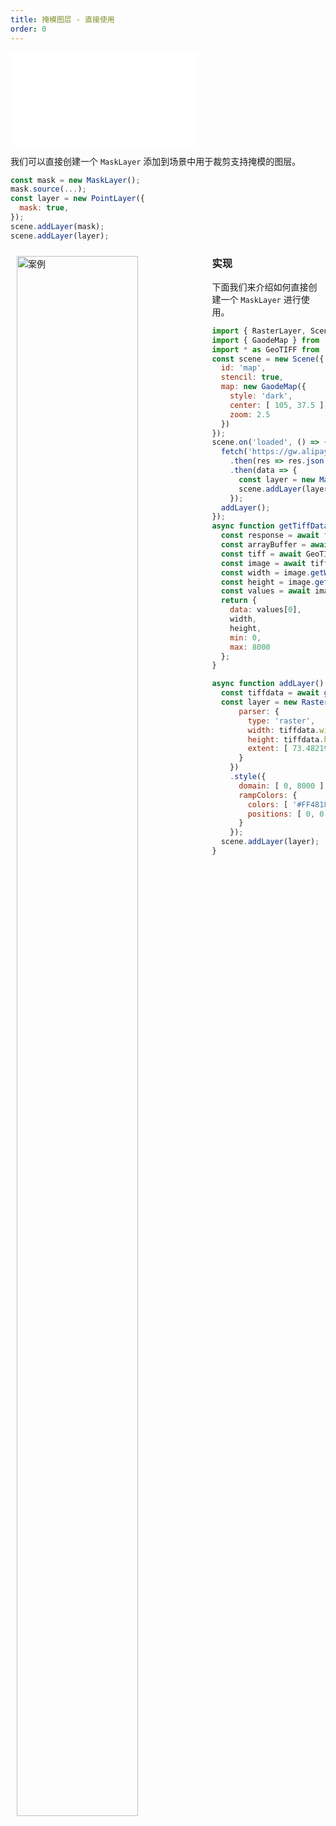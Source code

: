 ```yaml
---
title: 掩模图层 - 直接使用
order: 0
---
```

<embed src="@/docs/common/style.md"></embed>

我们可以直接创建一个 `MaskLayer` 添加到场景中用于裁剪支持掩模的图层。 

```js
const mask = new MaskLayer();
mask.source(...);
const layer = new PointLayer({
  mask: true,
});
scene.addLayer(mask);
scene.addLayer(layer);
```

<div>
  <div style="width:60%;float:left; margin: 10px;">
    <img  width="80%" alt="案例" src='https://gw.alipayobjects.com/mdn/rms_816329/afts/img/A*jhWWS6dhKhYAAAAAAAAAAAAAARQnAQ'>
  </div>
</div>



### 实现

下面我们来介绍如何直接创建一个 `MaskLayer` 进行使用。

```javascript
import { RasterLayer, Scene, MaskLayer } from '@antv/l7';
import { GaodeMap } from '@antv/l7-maps';
import * as GeoTIFF from 'geotiff';
const scene = new Scene({
  id: 'map',
  stencil: true,
  map: new GaodeMap({
    style: 'dark',
    center: [ 105, 37.5 ],
    zoom: 2.5
  })
});
scene.on('loaded', () => {
  fetch('https://gw.alipayobjects.com/os/basement_prod/d2e0e930-fd44-4fca-8872-c1037b0fee7b.json')
    .then(res => res.json())
    .then(data => {
      const layer = new MaskLayer({}).source(data)
      scene.addLayer(layer);
    });
  addLayer();
});
async function getTiffData() {
  const response = await fetch('https://gw.alipayobjects.com/os/rmsportal/XKgkjjGaAzRyKupCBiYW.dat');
  const arrayBuffer = await response.arrayBuffer();
  const tiff = await GeoTIFF.fromArrayBuffer(arrayBuffer);
  const image = await tiff.getImage();
  const width = image.getWidth();
  const height = image.getHeight();
  const values = await image.readRasters();
  return {
    data: values[0],
    width,
    height,
    min: 0,
    max: 8000
  };
}

async function addLayer() {
  const tiffdata = await getTiffData();
  const layer = new RasterLayer({ mask: true }).source(tiffdata.data, {
      parser: {
        type: 'raster',
        width: tiffdata.width,
        height: tiffdata.height,
        extent: [ 73.482190241, 3.82501784112, 135.106618732, 57.6300459963 ]
      }
    })
    .style({
      domain: [ 0, 8000 ],
      rampColors: {
        colors: [ '#FF4818', '#F7B74A', '#FFF598', '#91EABC', '#2EA9A1', '#206C7C' ].reverse(),
        positions: [ 0, 0.2, 0.4, 0.6, 0.8, 1.0 ]
      }
    });
  scene.addLayer(layer);
}
```